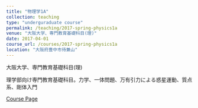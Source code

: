 ```yaml
---
title: "物理学1A"
collection: teaching
type: "underguraduate course"
permalink: /teaching/2017-spring-physics1a
venue: "大阪大学、専門教育基礎科目(理)"
date: 2017-04-01
course_url: /courses/2017-spring-physics1a
location: "大阪府豊中市待兼山"
---
```


大阪大学、専門教育基礎科目(理)

理学部向け専門教育基礎科目。力学、一体問題、万有引力による惑星運動、質点系、剛体入門


<a href='https://stsykw.github.io/courses/2017-spring-physics1a'>Course Page</a>
